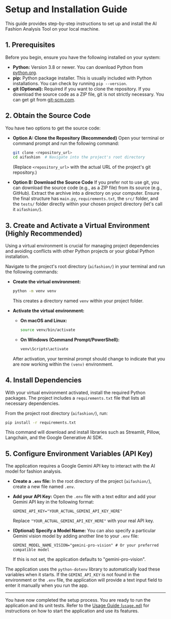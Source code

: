 # Setup and Installation Guide

This guide provides step-by-step instructions to set up and install the AI Fashion Analysis Tool on your local machine.

## 1. Prerequisites

Before you begin, ensure you have the following installed on your system:

*   **Python:** Version 3.8 or newer. You can download Python from [python.org](https://www.python.org/downloads/).
*   **pip:** Python package installer. This is usually included with Python installations. You can check by running `pip --version`.
*   **git (Optional):** Required if you want to clone the repository. If you download the source code as a ZIP file, git is not strictly necessary. You can get git from [git-scm.com](https://git-scm.com/downloads).

## 2. Obtain the Source Code

You have two options to get the source code:

*   **Option A: Clone the Repository (Recommended)**
    Open your terminal or command prompt and run the following command:
    ```bash
    git clone <repository_url>
    cd aifashion  # Navigate into the project's root directory
    ```
    (Replace `<repository_url>` with the actual URL of the project's git repository.)

*   **Option B: Download the Source Code**
    If you prefer not to use git, you can download the source code (e.g., as a ZIP file) from its source (e.g., GitHub). Extract the archive into a directory on your computer. Ensure the final structure has `main.py`, `requirements.txt`, the `src/` folder, and the `tests/` folder directly within your chosen project directory (let's call it `aifashion/`).

## 3. Create and Activate a Virtual Environment (Highly Recommended)

Using a virtual environment is crucial for managing project dependencies and avoiding conflicts with other Python projects or your global Python installation.

Navigate to the project's root directory (`aifashion/`) in your terminal and run the following commands:

*   **Create the virtual environment:**
    ```bash
    python -m venv venv
    ```
    This creates a directory named `venv` within your project folder.

*   **Activate the virtual environment:**
    *   **On macOS and Linux:**
        ```bash
        source venv/bin/activate
        ```
    *   **On Windows (Command Prompt/PowerShell):**
        ```bash
        venv\Scripts\activate
        ```
    After activation, your terminal prompt should change to indicate that you are now working within the `(venv)` environment.

## 4. Install Dependencies

With your virtual environment activated, install the required Python packages. The project includes a `requirements.txt` file that lists all necessary dependencies.

From the project root directory (`aifashion/`), run:
```bash
pip install -r requirements.txt
```
This command will download and install libraries such as Streamlit, Pillow, Langchain, and the Google Generative AI SDK.

## 5. Configure Environment Variables (API Key)

The application requires a Google Gemini API key to interact with the AI model for fashion analysis.

*   **Create a `.env` file:**
    In the root directory of the project (`aifashion/`), create a new file named `.env`.

*   **Add your API Key:**
    Open the `.env` file with a text editor and add your Gemini API key in the following format:
    ```env
    GEMINI_API_KEY="YOUR_ACTUAL_GEMINI_API_KEY_HERE"
    ```
    Replace `"YOUR_ACTUAL_GEMINI_API_KEY_HERE"` with your real API key.

*   **(Optional) Specify a Model Name:**
    You can also specify a particular Gemini vision model by adding another line to your `.env` file:
    ```env
    GEMINI_MODEL_NAME_VISION="gemini-pro-vision" # Or your preferred compatible model
    ```
    If this is not set, the application defaults to "gemini-pro-vision".

The application uses the `python-dotenv` library to automatically load these variables when it starts. If the `GEMINI_API_KEY` is not found in the environment or the `.env` file, the application will provide a text input field to enter it manually when you run the app.

---

You have now completed the setup process. You are ready to run the application and its unit tests. Refer to the [Usage Guide (`usage.md`)](usage.md) for instructions on how to start the application and use its features.
